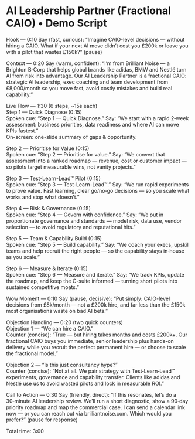 # AI Leadership Partner (Fractional CAIO) • Demo Script

Hook — 0:10
Say (fast, curious): “Imagine CAIO-level decisions — without hiring a CAIO. What if your next AI move didn’t cost you £200k or leave you with a pilot that wastes £150k?” (pause)

Context — 0:20
Say (warm, confident): “I’m from Brilliant Noise — a Brighton B‑Corp that helps global brands like adidas, BMW and Nestlé turn AI from risk into advantage. Our AI Leadership Partner is a fractional CAIO: strategic AI leadership, exec coaching and team development from £8,000/month so you move fast, avoid costly mistakes and build real capability.”

Live Flow — 1:30 (6 steps, ~15s each)  
Step 1 — Quick Diagnose (0:15)  
Spoken cue: “Step 1 — Quick Diagnose.” Say: “We start with a rapid 2‑week assessment: business priorities, data readiness and where AI can move KPIs fastest.”  
On-screen: one-slide summary of gaps & opportunity.

Step 2 — Prioritise for Value (0:15)  
Spoken cue: “Step 2 — Prioritise for value.” Say: “We convert that assessment into a ranked roadmap — revenue, cost or customer impact — so pilots target measurable wins, not vanity projects.”

Step 3 — Test-Learn-Lead™ Pilot (0:15)  
Spoken cue: “Step 3 — Test-Learn-Lead™.” Say: “We run rapid experiments to prove value. Fast learning, clear go/no‑go decisions — so you scale what works and stop what doesn’t.”

Step 4 — Risk & Governance (0:15)  
Spoken cue: “Step 4 — Govern with confidence.” Say: “We put in proportionate governance and standards — model risk, data use, vendor selection — to avoid regulatory and reputational hits.”

Step 5 — Team & Capability Build (0:15)  
Spoken cue: “Step 5 — Build capability.” Say: “We coach your execs, upskill teams and help recruit the right people — so the capability stays in‑house as you scale.”

Step 6 — Measure & Iterate (0:15)  
Spoken cue: “Step 6 — Measure and iterate.” Say: “We track KPIs, update the roadmap, and keep the C-suite informed — turning short pilots into sustained competitive moats.”

Wow Moment — 0:10
Say (pause, decisive): “Put simply: CAIO-level decisions from £8k/month — not a £200k hire, and far less than the £150k most organisations waste on bad AI bets.”

Objection Handling — 0:20 (two quick counters)  
Objection 1 — “We can hire a CAIO.”  
Counter (concise): “True — but hiring takes months and costs £200k+. Our fractional CAIO buys you immediate, senior leadership plus hands-on delivery while you recruit the perfect permanent hire — or choose to scale the fractional model.”

Objection 2 — “Is this just consultancy hype?”  
Counter (concise): “Not at all. We pair strategy with Test‑Learn‑Lead™ experiments, governance and capability transfer. Clients like adidas and Nestlé use us to avoid wasted pilots and lock in measurable ROI.”

Call to Action — 0:30
Say (friendly, direct): “If this resonates, let’s do a 30‑minute AI leadership review. We’ll run a short diagnostic, show a 90‑day priority roadmap and map the commercial case. I can send a calendar link now — or you can reach out via brilliantnoise.com. Which would you prefer?” (pause for response)

Total time: 3:00
